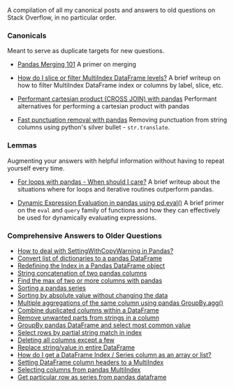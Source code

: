 A compilation of all my canonical posts and answers to old questions on Stack Overflow, in no particular order.


### Canonicals
Meant to serve as duplicate targets for new questions.

- [Pandas Merging 101](https://stackoverflow.com/questions/53645882/pandas-merging-101)
A primer on merging

- [How do I slice or filter MultiIndex DataFrame levels?](https://stackoverflow.com/q/53927460/4909087)
A brief writeup on how to filter MultiIndex DataFrame index or columns by label, slice, etc.

- [Performant cartesian product (CROSS JOIN) with pandas](https://stackoverflow.com/questions/53699012/performant-cartesian-product-cross-join-with-pandas)
Performant alternatives for performing a cartesian product with pandas 

- [Fast punctuation removal with pandas](https://stackoverflow.com/q/50444346/4909087)
Removing punctuation from string columns using python's silver bullet - `str.translate`.

### Lemmas
Augmenting your answers with helpful information without having to repeat yourself every time.

- [For loops with pandas - When should I care?](https://stackoverflow.com/questions/54028199/for-loops-with-pandas-when-should-i-care)
A brief writeup about the situations where for loops and iterative routines outperform pandas.

- [Dynamic Expression Evaluation in pandas using pd.eval()](https://stackoverflow.com/q/53779986/4909087)
A brief primer on the `eval` and `query` family of functions and how they can effectively be used for dynamically evaluating expressions.

### Comprehensive Answers to Older Questions
- [How to deal with SettingWithCopyWarning in Pandas?](https://stackoverflow.com/questions/20625582/how-to-deal-with-settingwithcopywarning-in-pandas/53954986#53954986)
- [Convert list of dictionaries to a pandas DataFrame](https://stackoverflow.com/questions/20638006/convert-list-of-dictionaries-to-a-pandas-dataframe/53831756#53831756)
- [Redefining the Index in a Pandas DataFrame object](https://stackoverflow.com/questions/10457584/redefining-the-index-in-a-pandas-dataframe-object/54297213#54297213)
- [String concatenation of two pandas columns](https://stackoverflow.com/questions/11858472/string-concatenation-of-two-pandas-columns/54298586#54298586)
- [Find the max of two or more columns with pandas](https://stackoverflow.com/questions/12169170/find-the-max-of-two-or-more-columns-with-pandas/54299629#54299629)
- [Sorting a pandas series](https://stackoverflow.com/questions/12133075/sorting-a-pandas-series/54299881#54299881)
- [Sorting by absolute value without changing the data](https://stackoverflow.com/questions/30486263/sorting-by-absolute-value-without-changing-the-data/54299995#54299995)
- [Multiple aggregations of the same column using pandas GroupBy.agg()](https://stackoverflow.com/questions/12589481/multiple-aggregations-of-the-same-column-using-pandas-groupby-agg/54300159#54300159)
- [Combine duplicated columns within a DataFrame](https://stackoverflow.com/questions/13078751/combine-duplicated-columns-within-a-dataframe/54300430#54300430)
- [Remove unwanted parts from strings in a column](https://stackoverflow.com/questions/13682044/remove-unwanted-parts-from-strings-in-a-column/54302517#54302517)
- [GroupBy pandas DataFrame and select most common value](https://stackoverflow.com/questions/15222754/groupby-pandas-dataframe-and-select-most-common-value/54304691#54304691)
- [Select rows by partial string match in index](https://stackoverflow.com/questions/16617394/select-rows-by-partial-string-match-in-index/54314677#54314677)
- [Deleting all columns except a few](https://stackoverflow.com/questions/16616141/deleting-all-columns-except-a-few-python-pandas/54315757#54315757)
- [Replace string/value in entire DataFrame](https://stackoverflow.com/questions/17142304/replace-string-value-in-entire-dataframe/54322615#54322615)
- [How do I get a DataFrame Index / Series column as an array or list?](https://stackoverflow.com/questions/17241004/how-do-i-get-a-dataframe-index-series-column-as-an-array-or-list/54324513#54324513)
- [Setting DataFrame column headers to a MultiIndex](https://stackoverflow.com/questions/18262962/setting-dataframe-column-headers-to-a-multiindex/54335583#54335583)
- [Selecting columns from pandas MultiIndex](https://stackoverflow.com/questions/18470323/selecting-columns-from-pandas-multiindex/54337009#54337009)
- [Get particular row as series from pandas dataframe](https://stackoverflow.com/questions/19599578/get-particular-row-as-series-from-pandas-dataframe/54344511#54344511)
